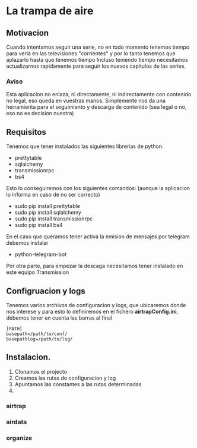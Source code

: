 # La trampa de aire

## Motivacion
Cuando intentamos seguir una serie, no en todo momento tenemos tiempo para verla en las televisiones "corrientes" y 
por lo tanto tenemos que aplazarlo hasta que tenemos tiempo
Incluso teniendo tiempo necesitamos actualizarnos rapidamente para seguir los nuevos capitulos de las series.
    
### Aviso
Esta aplicacion no enlaza, ni directamente, ni indirectamente con contenido no legal, eso queda en vuestras manos.
Simplemente nos da una herramienta para el seguimiento y descarga de contenido (sea legal o no, eso no es decision nuestra)
    
## Requisitos
    
Tenemos que tener instalados las siguientes librerias de python.
* prettytable
* sqlalchemy
* transmissionrpc
* bs4
 
Esto lo conseguiremos con los siguientes comandos: (aunque la aplicacion lo informa en caso de no ser correcto)
* sudo pip install prettytable
* sudo pip install sqlalchemy
* sudo pip install transmissionrpc
* sudo pip install bs4
    
En el caso que queramos tener activa la emision de mensajes por telegram debemos instalar
* python-telegram-bot

Por otra parte, para empezar la descaga necesitamos tener instalado en este equipo Transmission

## Configruacion y logs
    
Tenemos varios archivos de configuracion y logs, que ubicaremos donde nos interese y para esto lo definiremos en el fichero **airtrapConfig.ini**, 
debemos tener en cuenta las barras al final

```
[PATH]
basepath=/path/to/conf/
basepathlog=/path/to/log/
```
    
## Instalacion.

1. Clonamos el projecto
2. Creamos las rutas de configuracion y log
3. Apuntamos las constantes a las rutas determinadas
4. 
### airtrap


### airdata


### organize






 

